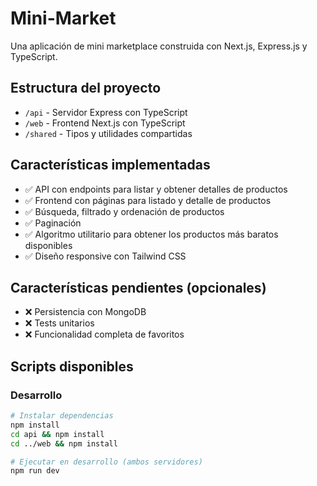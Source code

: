 # Mini-Market

Una aplicación de mini marketplace construida con Next.js, Express.js y TypeScript.

## Estructura del proyecto

- `/api` - Servidor Express con TypeScript
- `/web` - Frontend Next.js con TypeScript
- `/shared` - Tipos y utilidades compartidas

## Características implementadas

- ✅ API con endpoints para listar y obtener detalles de productos
- ✅ Frontend con páginas para listado y detalle de productos
- ✅ Búsqueda, filtrado y ordenación de productos
- ✅ Paginación
- ✅ Algoritmo utilitario para obtener los productos más baratos disponibles
- ✅ Diseño responsive con Tailwind CSS

## Características pendientes (opcionales)

- ❌ Persistencia con MongoDB
- ❌ Tests unitarios
- ❌ Funcionalidad completa de favoritos

## Scripts disponibles

### Desarrollo
```bash
# Instalar dependencias
npm install
cd api && npm install
cd ../web && npm install

# Ejecutar en desarrollo (ambos servidores)
npm run dev